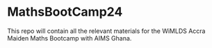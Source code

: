 # MathsBootCamp24
This repo will contain all the relevant materials for the WiMLDS Accra Maiden Maths Bootcamp with AIMS Ghana.
